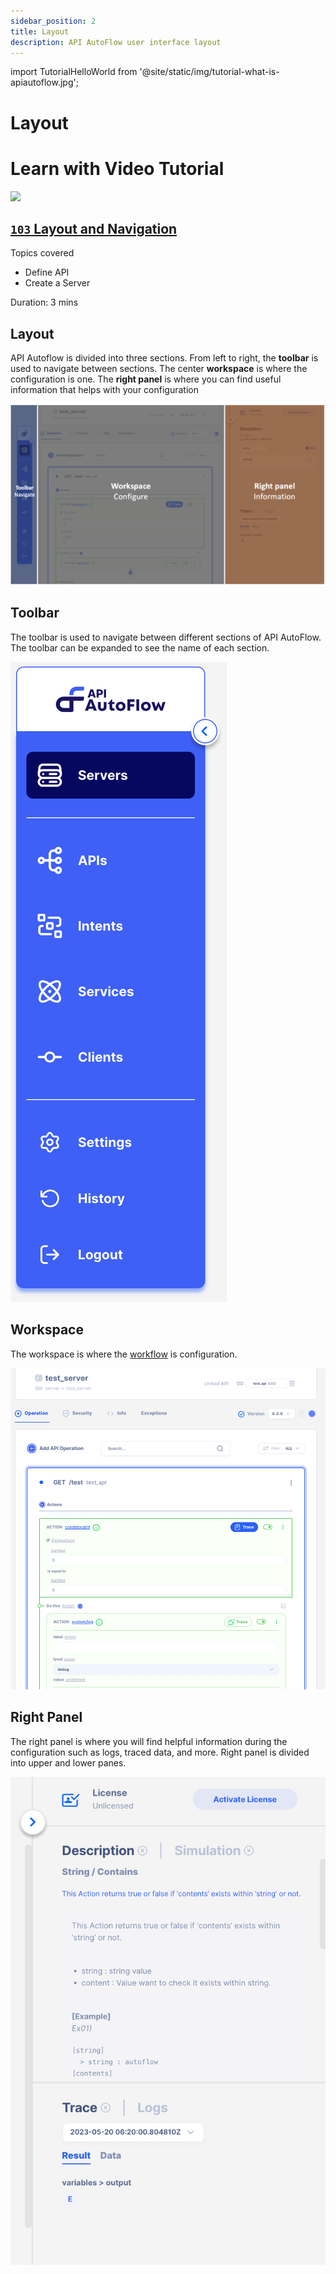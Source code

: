 ```yaml
---
sidebar_position: 2
title: Layout
description: API AutoFlow user interface layout
---
```

import TutorialHelloWorld from '@site/static/img/tutorial-what-is-apiautoflow.jpg';

# Layout

# Learn with Video Tutorial

<div class="videoBlock">
    <div class="videoLeft">
        <div class="videoWrapper">
            <a href="../../../../docs/Tutorial/#102-key-concept-installation-and-hello-world"><img src={TutorialHelloWorld} /></a>
        </div>
    </div>
    <div class="videoRight">
        <div class="videoText">
            <a href="../../../../docs/Tutorial/#103-product-layout-and-navigation"><h2><code>103</code> Layout and Navigation</h2></a>
            <p>Topics covered</p>
                <ul>
                    <li>Define API</li>
                    <li>Create a Server</li>
                </ul>
            <p>Duration:  3 mins</p>
        </div>
    </div>
    <div class="videoClearer"></div>
</div>

## Layout
API Autoflow is divided into three sections. From left to right, the **toolbar** is used to navigate between sections.  The center **workspace** is where the configuration is one.  The **right panel** is where you can find useful information that helps with your configuration 

![Untitled](Untitled.png)

## Toolbar

The toolbar is used to navigate between different sections of API AutoFlow.  The toolbar can be expanded to see the name of each section.

![Untitled](Untitled%201.png)


## Workspace

The workspace is where the [workflow](@site/docs/Documentation/Guide/Workflow/Index.md) is configuration.  

![Untitled](Untitled%202.png)


## Right Panel

The right panel is where you will find helpful information during the configuration such as logs, traced data, and more.  Right panel is divided into upper and lower panes. 

![Untitled](Untitled%203.png)
